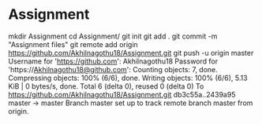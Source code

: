 # Assignment
mkdir Assignment
cd Assignment/
git init
git add .
git commit -m "Assignment files"
git remote add origin https://github.com/Akhilnagothu18/Assignment.git
git push -u origin master
Username for 'https://github.com': Akhilnagothu18
Password for 'https://Akhilnagothu18@github.com':
Counting objects: 7, done.
Compressing objects: 100% (6/6), done.
Writing objects: 100% (6/6), 5.13 KiB | 0 bytes/s, done.
Total 6 (delta 0), reused 0 (delta 0)
To https://github.com/Akhilnagothu18/Assignment.git
   db3c55a..2439a95  master -> master
Branch master set up to track remote branch master from origin.


